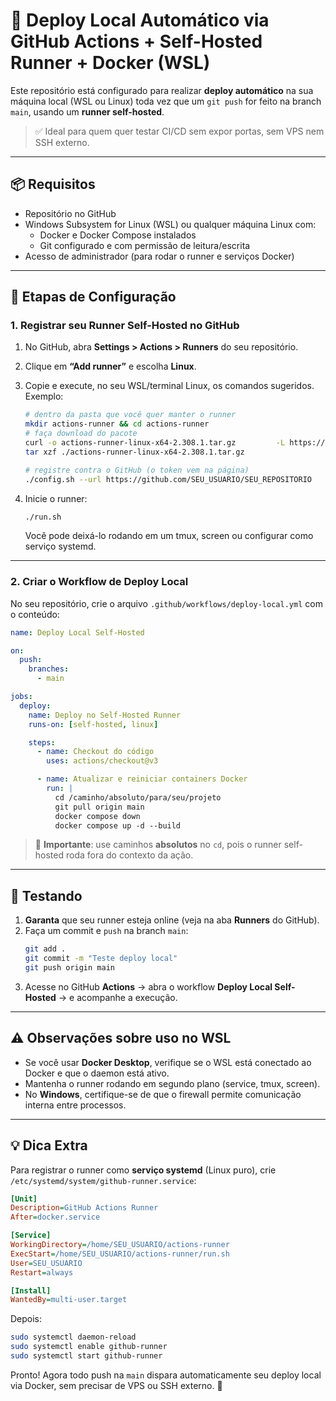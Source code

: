 # 🚀 Deploy Local Automático via GitHub Actions + Self-Hosted Runner + Docker (WSL)

Este repositório está configurado para realizar **deploy automático** na sua máquina local (WSL ou Linux) toda vez que um `git push` for feito na branch `main`, usando um **runner self-hosted**.

> ✅ Ideal para quem quer testar CI/CD sem expor portas, sem VPS nem SSH externo.

---

## 📦 Requisitos

- Repositório no GitHub
- Windows Subsystem for Linux (WSL) ou qualquer máquina Linux com:
  - Docker e Docker Compose instalados  
  - Git configurado e com permissão de leitura/escrita  
- Acesso de administrador (para rodar o runner e serviços Docker)

---

## 🔧 Etapas de Configuração

### 1. Registrar seu Runner Self-Hosted no GitHub

1. No GitHub, abra **Settings > Actions > Runners** do seu repositório.
2. Clique em **“Add runner”** e escolha **Linux**.
3. Copie e execute, no seu WSL/terminal Linux, os comandos sugeridos. Exemplo:
   ```bash
   # dentro da pasta que você quer manter o runner
   mkdir actions-runner && cd actions-runner
   # faça download do pacote
   curl -o actions-runner-linux-x64-2.308.1.tar.gz         -L https://github.com/actions/runner/releases/download/v2.308.1/actions-runner-linux-x64-2.308.1.tar.gz
   tar xzf ./actions-runner-linux-x64-2.308.1.tar.gz

   # registre contra o GitHub (o token vem na página)
   ./config.sh --url https://github.com/SEU_USUARIO/SEU_REPOSITORIO                --token SEU_TOKEN_FORNECIDO_PELO_GITHUB
   ```

4. Inicie o runner:
   ```bash
   ./run.sh
   ```
   Você pode deixá-lo rodando em um tmux, screen ou configurar como serviço systemd.

---

### 2. Criar o Workflow de Deploy Local

No seu repositório, crie o arquivo `.github/workflows/deploy-local.yml` com o conteúdo:

```yaml
name: Deploy Local Self-Hosted

on:
  push:
    branches:
      - main

jobs:
  deploy:
    name: Deploy no Self-Hosted Runner
    runs-on: [self-hosted, linux]

    steps:
      - name: Checkout do código
        uses: actions/checkout@v3

      - name: Atualizar e reiniciar containers Docker
        run: |
          cd /caminho/absoluto/para/seu/projeto
          git pull origin main
          docker compose down
          docker compose up -d --build
```

> 🔑 **Importante**: use caminhos **absolutos** no `cd`, pois o runner self-hosted roda fora do contexto da ação.

---

## 🧪 Testando

1. **Garanta** que seu runner esteja online (veja na aba **Runners** do GitHub).
2. Faça um commit e `push` na branch `main`:
   ```bash
   git add .
   git commit -m "Teste deploy local"
   git push origin main
   ```
3. Acesse no GitHub **Actions** → abra o workflow **Deploy Local Self-Hosted** → e acompanhe a execução.

---

## ⚠️ Observações sobre uso no WSL

- Se você usar **Docker Desktop**, verifique se o WSL está conectado ao Docker e que o daemon está ativo.
- Mantenha o runner rodando em segundo plano (service, tmux, screen).
- No **Windows**, certifique-se de que o firewall permite comunicação interna entre processos.

---

## 💡 Dica Extra

Para registrar o runner como **serviço systemd** (Linux puro), crie `/etc/systemd/system/github-runner.service`:
```ini
[Unit]
Description=GitHub Actions Runner
After=docker.service

[Service]
WorkingDirectory=/home/SEU_USUARIO/actions-runner
ExecStart=/home/SEU_USUARIO/actions-runner/run.sh
User=SEU_USUARIO
Restart=always

[Install]
WantedBy=multi-user.target
```

Depois:
```bash
sudo systemctl daemon-reload
sudo systemctl enable github-runner
sudo systemctl start github-runner
```

Pronto! Agora todo push na `main` dispara automaticamente seu deploy local via Docker, sem precisar de VPS ou SSH externo. 🚀  
